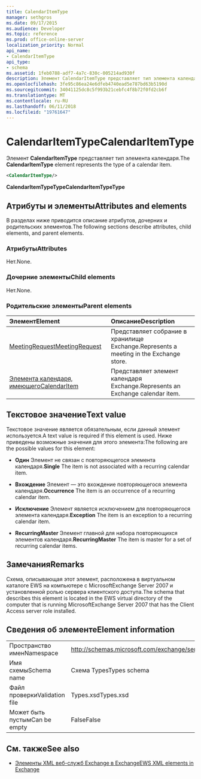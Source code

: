 ```yaml
---
title: CalendarItemType
manager: sethgros
ms.date: 09/17/2015
ms.audience: Developer
ms.topic: reference
ms.prod: office-online-server
localization_priority: Normal
api_name:
- CalendarItemType
api_type:
- schema
ms.assetid: 1feb0788-adf7-4a7c-830c-005214ad930f
description: Элемент CalendarItemType представляет тип элемента календаря.
ms.openlocfilehash: 3fe95c86ea24e6dfeb4740ead5e787bd63b5190d
ms.sourcegitcommit: 34041125dc8c5f993b21cebfc4f8b72f0fd2cb6f
ms.translationtype: MT
ms.contentlocale: ru-RU
ms.lasthandoff: 06/11/2018
ms.locfileid: "19761647"
---
```

# <a name="calendaritemtype"></a><span data-ttu-id="babf4-103">CalendarItemType</span><span class="sxs-lookup"><span data-stu-id="babf4-103">CalendarItemType</span></span>

<span data-ttu-id="babf4-104">Элемент **CalendarItemType** представляет тип элемента календаря.</span><span class="sxs-lookup"><span data-stu-id="babf4-104">The **CalendarItemType** element represents the type of a calendar item.</span></span> 
  
```xml
<CalendarItemType/>
```

 <span data-ttu-id="babf4-105">**CalendarItemTypeType**</span><span class="sxs-lookup"><span data-stu-id="babf4-105">**CalendarItemTypeType**</span></span>
## <a name="attributes-and-elements"></a><span data-ttu-id="babf4-106">Атрибуты и элементы</span><span class="sxs-lookup"><span data-stu-id="babf4-106">Attributes and elements</span></span>

<span data-ttu-id="babf4-107">В разделах ниже приводится описание атрибутов, дочерних и родительских элементов.</span><span class="sxs-lookup"><span data-stu-id="babf4-107">The following sections describe attributes, child elements, and parent elements.</span></span>
  
### <a name="attributes"></a><span data-ttu-id="babf4-108">Атрибуты</span><span class="sxs-lookup"><span data-stu-id="babf4-108">Attributes</span></span>

<span data-ttu-id="babf4-109">Нет.</span><span class="sxs-lookup"><span data-stu-id="babf4-109">None.</span></span>
  
### <a name="child-elements"></a><span data-ttu-id="babf4-110">Дочерние элементы</span><span class="sxs-lookup"><span data-stu-id="babf4-110">Child elements</span></span>

<span data-ttu-id="babf4-111">Нет.</span><span class="sxs-lookup"><span data-stu-id="babf4-111">None.</span></span>
  
### <a name="parent-elements"></a><span data-ttu-id="babf4-112">Родительские элементы</span><span class="sxs-lookup"><span data-stu-id="babf4-112">Parent elements</span></span>

|<span data-ttu-id="babf4-113">**Элемент**</span><span class="sxs-lookup"><span data-stu-id="babf4-113">**Element**</span></span>|<span data-ttu-id="babf4-114">**Описание**</span><span class="sxs-lookup"><span data-stu-id="babf4-114">**Description**</span></span>|
|:-----|:-----|
|[<span data-ttu-id="babf4-115">MeetingRequest</span><span class="sxs-lookup"><span data-stu-id="babf4-115">MeetingRequest</span></span>](meetingrequest.md) <br/> |<span data-ttu-id="babf4-116">Представляет собрание в хранилище Exchange.</span><span class="sxs-lookup"><span data-stu-id="babf4-116">Represents a meeting in the Exchange store.</span></span>  <br/> |
|[<span data-ttu-id="babf4-117">Элемента календаря, имеющего</span><span class="sxs-lookup"><span data-stu-id="babf4-117">CalendarItem</span></span>](calendaritem.md) <br/> |<span data-ttu-id="babf4-118">Представляет элемент календаря Exchange.</span><span class="sxs-lookup"><span data-stu-id="babf4-118">Represents an Exchange calendar item.</span></span>  <br/> |
   
## <a name="text-value"></a><span data-ttu-id="babf4-119">Текстовое значение</span><span class="sxs-lookup"><span data-stu-id="babf4-119">Text value</span></span>

<span data-ttu-id="babf4-120">Текстовое значение является обязательным, если данный элемент используется.</span><span class="sxs-lookup"><span data-stu-id="babf4-120">A text value is required if this element is used.</span></span> <span data-ttu-id="babf4-121">Ниже приведены возможные значения для этого элемента:</span><span class="sxs-lookup"><span data-stu-id="babf4-121">The following are the possible values for this element:</span></span>
  
- <span data-ttu-id="babf4-122">**Один** Элемент не связан с повторяющегося элемента календаря.</span><span class="sxs-lookup"><span data-stu-id="babf4-122">**Single** The item is not associated with a recurring calendar item.</span></span> 
    
- <span data-ttu-id="babf4-123">**Вхождение** Элемент — это вхождение повторяющегося элемента календаря.</span><span class="sxs-lookup"><span data-stu-id="babf4-123">**Occurrence** The item is an occurrence of a recurring calendar item.</span></span> 
    
- <span data-ttu-id="babf4-124">**Исключение** Элемент является исключением для повторяющегося элемента календаря.</span><span class="sxs-lookup"><span data-stu-id="babf4-124">**Exception** The item is an exception to a recurring calendar item.</span></span> 
    
- <span data-ttu-id="babf4-125">**RecurringMaster** Элемент главной для набора повторяющихся элементов календаря.</span><span class="sxs-lookup"><span data-stu-id="babf4-125">**RecurringMaster** The item is master for a set of recurring calendar items.</span></span> 
    
## <a name="remarks"></a><span data-ttu-id="babf4-126">Замечания</span><span class="sxs-lookup"><span data-stu-id="babf4-126">Remarks</span></span>

<span data-ttu-id="babf4-127">Схема, описывающая этот элемент, расположена в виртуальном каталоге EWS на компьютере с MicrosoftExchange Server 2007 и установленной ролью сервера клиентского доступа.</span><span class="sxs-lookup"><span data-stu-id="babf4-127">The schema that describes this element is located in the EWS virtual directory of the computer that is running MicrosoftExchange Server 2007 that has the Client Access server role installed.</span></span>
  
## <a name="element-information"></a><span data-ttu-id="babf4-128">Сведения об элементе</span><span class="sxs-lookup"><span data-stu-id="babf4-128">Element information</span></span>

|||
|:-----|:-----|
|<span data-ttu-id="babf4-129">Пространство имен</span><span class="sxs-lookup"><span data-stu-id="babf4-129">Namespace</span></span>  <br/> |http://schemas.microsoft.com/exchange/services/2006/types  <br/> |
|<span data-ttu-id="babf4-130">Имя схемы</span><span class="sxs-lookup"><span data-stu-id="babf4-130">Schema name</span></span>  <br/> |<span data-ttu-id="babf4-131">Схема Types</span><span class="sxs-lookup"><span data-stu-id="babf4-131">Types schema</span></span>  <br/> |
|<span data-ttu-id="babf4-132">Файл проверки</span><span class="sxs-lookup"><span data-stu-id="babf4-132">Validation file</span></span>  <br/> |<span data-ttu-id="babf4-133">Types.xsd</span><span class="sxs-lookup"><span data-stu-id="babf4-133">Types.xsd</span></span>  <br/> |
|<span data-ttu-id="babf4-134">Может быть пустым</span><span class="sxs-lookup"><span data-stu-id="babf4-134">Can be empty</span></span>  <br/> |<span data-ttu-id="babf4-135">False</span><span class="sxs-lookup"><span data-stu-id="babf4-135">False</span></span>  <br/> |
   
## <a name="see-also"></a><span data-ttu-id="babf4-136">См. также</span><span class="sxs-lookup"><span data-stu-id="babf4-136">See also</span></span>



- [<span data-ttu-id="babf4-137">Элементы XML веб-служб Exchange в Exchange</span><span class="sxs-lookup"><span data-stu-id="babf4-137">EWS XML elements in Exchange</span></span>](ews-xml-elements-in-exchange.md)

